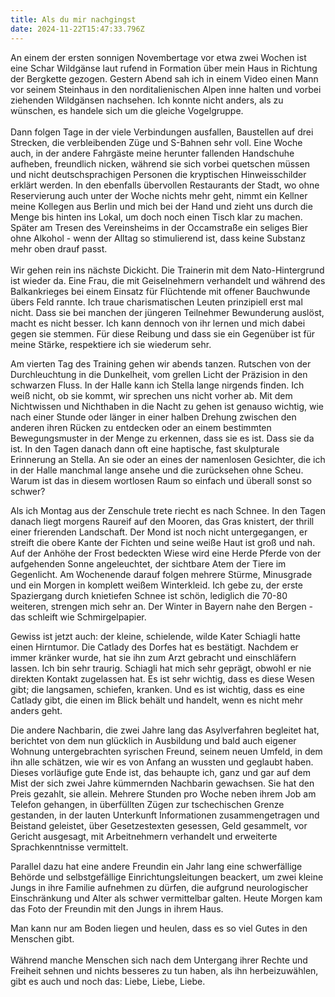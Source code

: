 ```yaml
---
title: Als du mir nachgingst
date: 2024-11-22T15:47:33.796Z
---
```

An einem der ersten sonnigen Novembertage vor etwa zwei Wochen ist eine Schar Wildgänse laut rufend in Formation über mein Haus in Richtung der Bergkette gezogen. Gestern Abend sah ich in einem Video einen Mann vor seinem Steinhaus in den norditalienischen Alpen inne halten und vorbei ziehenden Wildgänsen nachsehen. Ich konnte nicht anders, als zu wünschen, es handele sich um die gleiche Vogelgruppe.\
\
Dann folgen Tage in der viele Verbindungen ausfallen, Baustellen auf drei Strecken, die verbleibenden Züge und S-Bahnen sehr voll. Eine Woche auch, in der andere Fahrgäste meine herunter fallenden Handschuhe aufheben, freundlich nicken, während sie sich vorbei quetschen müssen und nicht deutschsprachigen Personen die kryptischen Hinweisschilder erklärt werden. In den ebenfalls übervollen Restaurants der Stadt, wo ohne Reservierung auch unter der Woche nichts mehr geht, nimmt ein Kellner meine Kollegen aus Berlin und mich bei der Hand und zieht uns durch die Menge bis hinten ins Lokal, um doch noch einen Tisch klar zu machen. Später am Tresen des Vereinsheims in der Occamstraße ein seliges Bier ohne Alkohol - wenn der Alltag so stimulierend ist, dass keine Substanz mehr oben drauf passt.\
\
Wir gehen rein ins nächste Dickicht. Die Trainerin mit dem Nato-Hintergrund ist wieder da. Eine Frau, die mit Geiselnehmern verhandelt und während des Balkankrieges bei einem Einsatz für Flüchtende mit offener Bauchwunde übers Feld rannte. Ich traue charismatischen Leuten prinzipiell erst mal nicht. Dass sie bei manchen der jüngeren Teilnehmer Bewunderung auslöst, macht es nicht besser. Ich kann dennoch von ihr lernen und mich dabei gegen sie stemmen. Für diese Reibung und dass sie ein Gegenüber ist für meine Stärke, respektiere ich sie wiederum sehr.

Am vierten Tag des Training gehen wir abends tanzen. Rutschen von der Durchleuchtung in die Dunkelheit, vom grellen Licht der Präzision in den schwarzen Fluss. In der Halle kann ich Stella lange nirgends finden. Ich weiß nicht, ob sie kommt, wir sprechen uns nicht vorher ab. Mit dem Nichtwissen und Nichthaben in die Nacht zu gehen ist genauso wichtig, wie nach einer Stunde oder länger in einer halben Drehung zwischen den anderen ihren Rücken zu entdecken oder an einem bestimmten Bewegungsmuster in der Menge zu erkennen, dass sie es ist. Dass sie da ist. In den Tagen danach dann oft eine haptische, fast skulpturale Erinnerung an Stella. An sie oder an eines der namenlosen Gesichter, die ich in der Halle manchmal lange ansehe und die zurücksehen ohne Scheu. Warum ist das in diesem wortlosen Raum so einfach und überall sonst so schwer?

Als ich Montag aus der Zenschule trete riecht es nach Schnee. In den Tagen danach liegt morgens Raureif auf den Mooren, das Gras knistert, der thrill einer frierenden Landschaft. Der Mond ist noch nicht untergegangen, er streift die obere Kante der Fichten und seine weiße Haut ist groß und nah. Auf der Anhöhe der Frost bedeckten Wiese wird eine Herde Pferde von der aufgehenden Sonne angeleuchtet, der sichtbare Atem der Tiere im Gegenlicht. Am Wochenende darauf folgen mehrere Stürme, Minusgrade und ein Morgen in komplett weißem Winterkleid. Ich gebe zu, der erste Spaziergang durch knietiefen Schnee ist schön, lediglich die 70-80 weiteren, strengen mich sehr an. Der Winter in Bayern nahe den Bergen - das schleift wie Schmirgelpapier.

Gewiss ist jetzt auch: der kleine, schielende, wilde Kater Schiagli hatte einen Hirntumor. Die Catlady des Dorfes hat es bestätigt. Nachdem er immer kränker wurde, hat sie ihn zum Arzt gebracht und einschläfern lassen. Ich bin sehr traurig. Schiagli hat mich sehr geprägt, obwohl er nie direkten Kontakt zugelassen hat. Es ist sehr wichtig, dass es diese Wesen gibt; die langsamen, schiefen, kranken. Und es ist wichtig, dass es eine Catlady gibt, die einen im Blick behält und handelt, wenn es nicht mehr anders geht.

Die andere Nachbarin, die zwei Jahre lang das Asylverfahren begleitet hat, berichtet von dem nun glücklich in Ausbildung und bald auch eigener Wohnung untergebrachten syrischen Freund, seinem neuen Umfeld, in dem ihn alle schätzen, wie wir es von Anfang an wussten und geglaubt haben. Dieses vorläufige gute Ende ist, das behaupte ich, ganz und gar auf dem Mist der sich zwei Jahre kümmernden Nachbarin gewachsen. Sie hat den Preis gezahlt, sie allein. Mehrere Stunden pro Woche neben ihrem Job am Telefon gehangen, in überfüllten Zügen zur tschechischen Grenze gestanden, in der lauten Unterkunft Informationen zusammengetragen und Beistand geleistet, über Gesetzestexten gesessen, Geld gesammelt, vor Gericht ausgesagt, mit Arbeitnehmern verhandelt und erweiterte Sprachkenntnisse vermittelt.

Parallel dazu hat eine andere Freundin ein Jahr lang eine schwerfällige Behörde und selbstgefällige Einrichtungsleitungen beackert, um zwei kleine Jungs in ihre Familie aufnehmen zu dürfen, die aufgrund neurologischer Einschränkung und Alter als schwer vermittelbar galten. Heute Morgen kam das Foto der Freundin mit den Jungs in ihrem Haus. 

Man kann nur am Boden liegen und heulen, dass es so viel Gutes in den Menschen gibt.\
\
Während manche Menschen sich nach dem Untergang ihrer Rechte und Freiheit sehnen und nichts besseres zu tun haben, als ihn herbeizuwählen, gibt es auch und noch das: Liebe, Liebe, Liebe.